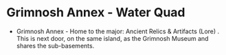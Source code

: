# Grimnosh Annex - Water Quad


* Grimnosh Annex - Home to the major: Ancient Relics & Artifacts (Lore) . This is next door, on the same island, as the Grimnosh Museum and shares the sub-basements.

